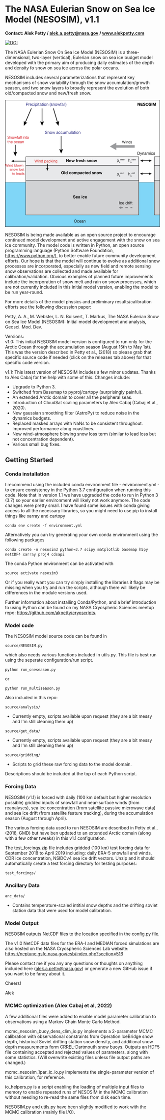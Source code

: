 # The NASA Eulerian Snow on Sea Ice Model (NESOSIM), v1.1
**Contact: Alek Petty / alek.a.petty@nasa.gov / www.alekpetty.com**

[![DOI](https://zenodo.org/badge/126360820.svg)](https://zenodo.org/badge/latestdoi/126360820)

The NASA Eulerian Snow On Sea Ice Model (NESOSIM) is a three-dimensional, two-layer (vertical), Eulerian snow on sea ice budget model developed with the primary aim of producing daily estimates of the depth and density fo snow on sea ice across the polar oceans.  

NESOSIM includes several parameterizations that represent key mechanisms of snow variability through the snow accumulation/growth season, and two snow layers to broadly represent the evolution of both old/compacted snow and new/fresh snow. 

![NESOSIM schematic](schematic.jpg?raw=true "NESOSIM v1 schematic")

NESOSIM is being made available as an open source project to encourage continued model development and active engagement with the snow on sea ice community. The model code is written in Python, an open source programming language (Python Software Foundation, https://www.python.org/), to better enable future community development efforts. Our hope is that the model will continue to evolve as additional snow processes are incorporated, especially as new field and remote sensing snow observations are collected and made available for calibration/validation. Obvious examples of planned future improvements include the incorporation of snow melt and rain on snow processes, which are not currently included in this initial model version, enabling the model to be run year-round.

For more details of the model physics and preliminary results/calibration efforts see the following discussion paper:

Petty, A. A., M. Webster, L. N. Boisvert, T. Markus, The NASA Eulerian Snow on Sea Ice Model (NESOSIM): Initial model development and analysis, Geosci. Mod. Dev.

Versions:   
 v1.0: This initial NESOSIM model version is configured to run only for the Arctic Ocean through the accumulation season (August 15th to May 1st). This was the version described in Petty et al., (2018) so please grab that specific source code if needed (click on the releases tab above) for that specific code version.    
 
 v1.1: This latest version of NESOSIM includes a few minor updates. Thanks to Alex Cabaj for the help with some of this. Changes include: 
  - Upgrade to Python 3.
  - Switched from Basemap to pyproj/cartopy (surprisingly painful).
  - An extended Arctic domain to cover all the peripheral seas.
  - Introduction of CloudSat scaling parameters by Alex Cabaj (Cabaj et al., 2020).
  - New gaussian smoothing filter (AstroPy) to reduce noise in the dynamics budgets. 
  - Replaced masked arrays with NaNs to be consistent throughout. Improved performance along coastlines. 
  - New wind-atmosphere blowing snow loss term (similar to lead loss but not concentration dependent).
  - Various small bug fixes.

## Getting Started

### Conda installation

I recommend using the included conda environment file - environment.yml - to ensure consistency in the Python 3.7 configuration when running this code. Note that in version 1.1 we have upgraded the code to run in Python 3 (3.7) so your earlier environment will likely not work anymore. The code changes were pretty small. I have found some issues with conda giving access to all the necessary libraries, so you might need to use pip to install things like xarray and cartopy

```
conda env create -f environment.yml
```

Alternatively you can try generating your own conda environment using the following packages

```
conda create -n nesosim3 python=3.7 scipy matplotlib basemap h5py netCDF4 xarray proj4 cdsapi

```
The conda Python environment can be activated with 

```
source activate nesosim3
```

Or if you really want you can try simply installing the libraries it flags may be missing when you try and run the scripts, although there will likely be differences in the module versions used. 

Further information about installing Conda/Python, and a brief introduction to using Python can be found on my NASA Cryospheric Sciences meetup repo: https://github.com/akpetty/cryoscripts.

### Model code

The NESOSIM model source code can be found in 

```
source/NESOSIM.py
```
which also needs various functions included in utils.py. This file is best run using the seperate configuration/run script.

```
python run_oneseason.py
```
or 
```
python run_multiseason.py
```

Also included in this repo:
```
source/analysis/
```
- Currently empty, scripts available upon request (they are a bit messy and I'm still cleaning them up)

```
source/get_data/
```
 - Currently empty, scripts available upon request (they are a bit messy and I'm still cleaning them up)

```
source/gridding/
```
- Scripts to grid these raw forcing data to the model domain.

Descriptions should be included at the top of each Python script. 

### Forcing Data

NESOSIM (v1.1) is forced with daily (100 km default but higher resolution possible) gridded inputs of snowfall and near-surface winds (from reanalyses), sea ice concentration (from satellite passive microwave data) and sea ice drift (from satellite feature tracking), during the accumulation season (August through April).  

The various forcing data used to run NESOSIM are described in Petty et al., (2018, GMD) but have ben updated to an extended Arctic domain (along with a few other tweaks) in this v1.1 configuration.

The test_forcings.zip file includes gridded (100 km) test forcing data for September 2018 to April 2019 including: daily ERA-5 snowfall and winds, CDR ice concentration, NSIDCv4 sea ice drift vectors. Unzip and it should automatically create a test forcing directory for testing purposes:

```
test_forcings/
```

### Ancillary Data

```
anc_data/
```
- Contains temperature-scaled intitial snow depths and the drifting soviet station data that were used for model calibration.

### Model Output

NESOSIM outputs NetCDF files to the location specified in the config.py file.

The v1.0 NetCDF data files for the ERA-I and MEDIAN forced simulations are also hosted on the NASA Cryospheric Sciences Lab website: https://neptune.gsfc.nasa.gov/csb/index.php?section=516

Please contact me if you any any questions or thoughts on anything included here (alek.a.petty@nasa.gov) or generate a new GitHub issue if you want to be fancy about it. 

Cheers!

Alek


### MCMC optimization (Alex Cabaj et al, 2022)

A few additional files were added to enable model parameter calibration to observations using a Markov Chain Monte Carlo Method. 

mcmc_nesosim_buoy_dens_clim_io.py implements a 2-parameter MCMC calibration with observational constraints from Operation IceBridge snow depth, historical Soviet drifting station snow density, and additional snow depth measurements form CRREL-Dartmouth snow buoys. Outputs an HDF5 file containing accepted and rejected values of parameters, along with some statistics. (Will overwrite existing files unless file output paths are changed.)

mcmc_nesosim_1par_ic_io.py implements the single-parameter version of this calibration, for reference.

io_helpers.py is a script enabling the loading of multiple input files to memory to enable repeated runs of NESOSIM in the MCMC calibration without needing to re-read the same files from disk each time.

NESOSIM.py and utils.py have been slightly modified to work with the MCMC calibration (mainly file I/O).

